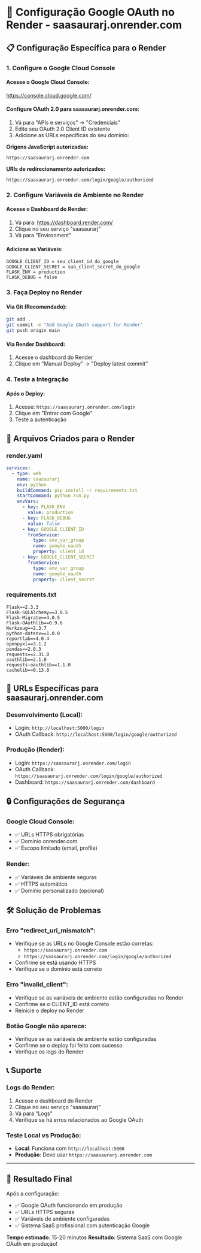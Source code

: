 # 🚀 Configuração Google OAuth no Render - saasaurarj.onrender.com

## 📋 **Configuração Específica para o Render**

### **1. Configure o Google Cloud Console**

#### **Acesse o Google Cloud Console:**
https://console.cloud.google.com/

#### **Configure OAuth 2.0 para saasaurarj.onrender.com:**
1. Vá para "APIs e serviços" → "Credenciais"
2. Edite seu OAuth 2.0 Client ID existente
3. Adicione as URLs específicas do seu domínio:

**Origens JavaScript autorizadas:**
```
https://saasaurarj.onrender.com
```

**URIs de redirecionamento autorizados:**
```
https://saasaurarj.onrender.com/login/google/authorized
```

### **2. Configure Variáveis de Ambiente no Render**

#### **Acesse o Dashboard do Render:**
1. Vá para: https://dashboard.render.com/
2. Clique no seu serviço "saasaurarj"
3. Vá para "Environment"

#### **Adicione as Variáveis:**
```
GOOGLE_CLIENT_ID = seu_client_id_do_google
GOOGLE_CLIENT_SECRET = sua_client_secret_do_google
FLASK_ENV = production
FLASK_DEBUG = false
```

### **3. Faça Deploy no Render**

#### **Via Git (Recomendado):**
```bash
git add .
git commit -m "Add Google OAuth support for Render"
git push origin main
```

#### **Via Render Dashboard:**
1. Acesse o dashboard do Render
2. Clique em "Manual Deploy" → "Deploy latest commit"

### **4. Teste a Integração**

#### **Após o Deploy:**
1. Acesse: `https://saasaurarj.onrender.com/login`
2. Clique em "Entrar com Google"
3. Teste a autenticação

## 🔧 **Arquivos Criados para o Render**

### **render.yaml**
```yaml
services:
  - type: web
    name: saasaurarj
    env: python
    buildCommand: pip install -r requirements.txt
    startCommand: python run.py
    envVars:
      - key: FLASK_ENV
        value: production
      - key: FLASK_DEBUG
        value: false
      - key: GOOGLE_CLIENT_ID
        fromService:
          type: env_var_group
          name: google_oauth
          property: client_id
      - key: GOOGLE_CLIENT_SECRET
        fromService:
          type: env_var_group
          name: google_oauth
          property: client_secret
```

### **requirements.txt**
```
Flask==2.3.3
Flask-SQLAlchemy==3.0.5
Flask-Migrate==4.0.5
Flask-OAuthlib==0.9.6
Werkzeug==2.3.7
python-dotenv==1.0.0
reportlab==4.0.4
openpyxl==3.1.2
pandas==2.0.3
requests==2.31.0
oauthlib==2.1.0
requests-oauthlib==1.1.0
cachelib==0.13.0
```

## 🎯 **URLs Específicas para saasaurarj.onrender.com**

### **Desenvolvimento (Local):**
- Login: `http://localhost:5000/login`
- OAuth Callback: `http://localhost:5000/login/google/authorized`

### **Produção (Render):**
- Login: `https://saasaurarj.onrender.com/login`
- OAuth Callback: `https://saasaurarj.onrender.com/login/google/authorized`
- Dashboard: `https://saasaurarj.onrender.com/dashboard`

## 🔒 **Configurações de Segurança**

### **Google Cloud Console:**
- ✅ URLs HTTPS obrigatórias
- ✅ Domínio onrender.com
- ✅ Escopo limitado (email, profile)

### **Render:**
- ✅ Variáveis de ambiente seguras
- ✅ HTTPS automático
- ✅ Domínio personalizado (opcional)

## 🛠️ **Solução de Problemas**

### **Erro "redirect_uri_mismatch":**
- Verifique se as URLs no Google Console estão corretas:
  - `https://saasaurarj.onrender.com`
  - `https://saasaurarj.onrender.com/login/google/authorized`
- Confirme se está usando HTTPS
- Verifique se o domínio está correto

### **Erro "invalid_client":**
- Verifique se as variáveis de ambiente estão configuradas no Render
- Confirme se o CLIENT_ID está correto
- Reinicie o deploy no Render

### **Botão Google não aparece:**
- Verifique se as variáveis de ambiente estão configuradas
- Confirme se o deploy foi feito com sucesso
- Verifique os logs do Render

## 📞 **Suporte**

### **Logs do Render:**
1. Acesse o dashboard do Render
2. Clique no seu serviço "saasaurarj"
3. Vá para "Logs"
4. Verifique se há erros relacionados ao Google OAuth

### **Teste Local vs Produção:**
- **Local**: Funciona com `http://localhost:5000`
- **Produção**: Deve usar `https://saasaurarj.onrender.com`

---

## 🎉 **Resultado Final**

Após a configuração:
- ✅ Google OAuth funcionando em produção
- ✅ URLs HTTPS seguras
- ✅ Variáveis de ambiente configuradas
- ✅ Sistema SaaS profissional com autenticação Google

**Tempo estimado**: 15-20 minutos
**Resultado**: Sistema SaaS com Google OAuth em produção!
